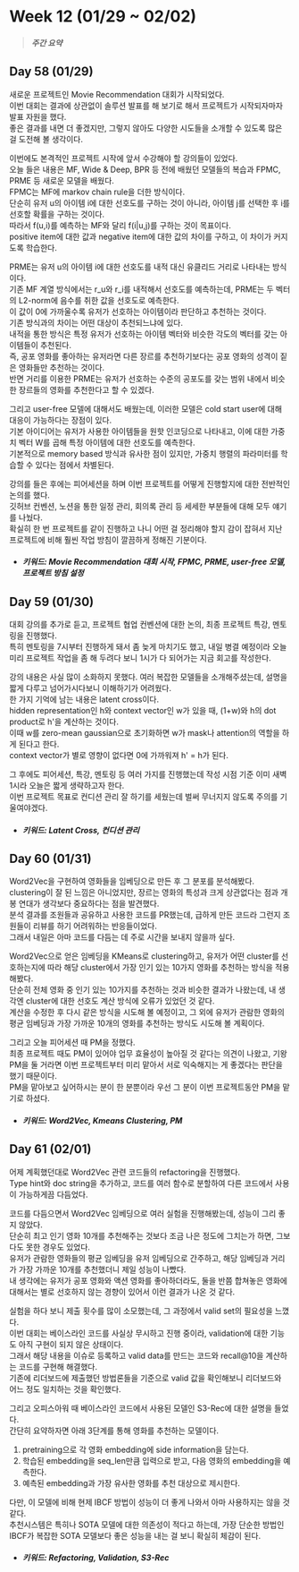 Week 12 (01/29 ~ 02/02)
===
>  ##### 주간 요약
>  

Day 58 (01/29)
---
새로운 프로젝트인 Movie Recommendation 대회가 시작되었다.  
이번 대회는 결과에 상관없이 솔루션 발표를 해 보기로 해서 프로젝트가 시작되자마자 발표 자원을 했다.  
좋은 결과를 내면 더 좋겠지만, 그렇지 않아도 다양한 시도들을 소개할 수 있도록 많은 걸 도전해 볼 생각이다.  

이번에도 본격적인 프로젝트 시작에 앞서 수강해야 할 강의들이 있었다.  
오늘 들은 내용은 MF, Wide & Deep, BPR 등 전에 배웠던 모델들의 복습과 FPMC, PRME 등 새로운 모델을 배웠다.  
FPMC는 MF에 markov chain rule을 더한 방식이다.  
단순히 유저 u의 아이템 i에 대한 선호도를 구하는 것이 아니라, 아이템 j를 선택한 후 i를 선호할 확률을 구하는 것이다.  
따라서 f(u,i)를 예측하는 MF와 달리 f(i|u,j)를 구하는 것이 목표이다.  
positive item에 대한 값과 negative item에 대한 값의 차이를 구하고, 이 차이가 커지도록 학습한다.  

PRME는 유저 u의 아이템 i에 대한 선호도를 내적 대신 유클리드 거리로 나타내는 방식이다.  
기존 MF 계열 방식에서는 r_u와 r_i를 내적해서 선호도를 예측하는데, PRME는 두 벡터의 L2-norm에 음수를 취한 값을 선호도로 예측한다.  
이 값이 0에 가까울수록 유저가 선호하는 아이템이라 판단하고 추천하는 것이다.  
기존 방식과의 차이는 어떤 대상이 추천되느냐에 있다.  
내적을 통한 방식은 특정 유저가 선호하는 아이템 벡터와 비슷한 각도의 벡터를 갖는 아이템들이 추천된다.  
즉, 공포 영화를 좋아하는 유저라면 다른 장르를 추천하기보다는 공포 영화의 성격이 짙은 영화들만 추천하는 것이다.  
반면 거리를 이용한 PRME는 유저가 선호하는 수준의 공포도를 갖는 범위 내에서 비슷한 장르들의 영화를 추천한다고 할 수 있겠다.  

그리고 user-free 모델에 대해서도 배웠는데, 이러한 모델은 cold start user에 대해 대응이 가능하다는 장점이 있다.  
기본 아이디어는 유저가 사용한 아이템들을 원핫 인코딩으로 나타내고, 이에 대한 가중치 벡터 W를 곱해 특정 아이템에 대한 선호도를 예측한다.  
기본적으로 memory based 방식과 유사한 점이 있지만, 가중치 행렬의 파라미터를 학습할 수 있다는 점에서 차별된다.  

강의를 들은 후에는 피어세션을 하며 이번 프로젝트를 어떻게 진행할지에 대한 전반적인 논의를 했다.  
깃허브 컨벤션, 노션을 통한 일정 관리, 회의록 관리 등 세세한 부분들에 대해 모두 얘기를 나눴다.  
확실히 한 번 프로젝트를 같이 진행하고 나니 어떤 걸 정리해야 할지 감이 잡혀서 지난 프로젝트에 비해 훨씬 작업 방침이 깔끔하게 정해진 기분이다.  

+ ##### 키워드: Movie Recommendation 대회 시작, FPMC, PRME, user-free 모델, 프로젝트 방침 설정

Day 59 (01/30)
---
대회 강의를 추가로 듣고, 프로젝트 협업 컨벤션에 대한 논의, 최종 프로젝트 특강, 멘토링을 진행했다.  
특히 멘토링을 7시부터 진행하게 돼서 좀 늦게 마치기도 했고, 내일 병결 예정이라 오늘 미리 프로젝트 작업을 좀 해 두려다 보니 1시가 다 되어가는 지금 회고를 작성한다.  

강의 내용은 사실 많이 소화하지 못했다. 여러 복잡한 모델들을 소개해주셨는데, 설명을 짧게 다루고 넘어가시다보니 이해하기가 어려웠다.  
한 가지 기억에 남는 내용은 latent cross이다.  
hidden representation인 h와 context vector인 w가 있을 때, (1+w)와 h의 dot product로 h'을 계산하는 것이다.  
이때 w를 zero-mean gaussian으로 초기화하면 w가 mask나 attention의 역할을 하게 된다고 한다.  
context vector가 별로 영향이 없다면 0에 가까워져 h' = h가 된다.  

그 후에도 피어세션, 특강, 멘토링 등 여러 가지를 진행했는데 작성 시점 기준 이미 새벽 1시라 오늘은 짧게 생략하고자 한다.  
이번 프로젝트 목표로 컨디션 관리 잘 하기를 세웠는데 벌써 무너지지 않도록 주의를 기울여야겠다.  

+ ##### 키워드: Latent Cross, 컨디션 관리

Day 60 (01/31)
---
Word2Vec을 구현하여 영화들을 임베딩으로 만든 후 그 분포를 분석해봤다.  
clustering이 잘 된 느낌은 아니었지만, 장르는 영화의 특성과 크게 상관없다는 점과 개봉 연대가 생각보다 중요하다는 점을 발견했다.  
분석 결과를 조원들과 공유하고 사용한 코드를 PR했는데, 급하게 만든 코드라 그런지 조원들이 리뷰를 하기 어려워하는 반응들이었다.  
그래서 내일은 아마 코드를 다듬는 데 주로 시간을 보내지 않을까 싶다.  

Word2Vec으로 얻은 임베딩을 KMeans로 clustering하고, 유저가 어떤 cluster를 선호하는지에 따라 해당 cluster에서 가장 인기 있는 10가지 영화를 추천하는 방식을 적용해봤다.  
단순히 전체 영화 중 인기 있는 10가지를 추천하는 것과 비슷한 결과가 나왔는데, 내 생각엔 cluster에 대한 선호도 계산 방식에 오류가 있었던 것 같다.  
계산을 수정한 후 다시 같은 방식을 시도해 볼 예정이고, 그 외에 유저가 관람한 영화의 평균 임베딩과 가장 가까운 10개의 영화를 추천하는 방식도 시도해 볼 계획이다.  

그리고 오늘 피어세션 때 PM을 정했다.  
최종 프로젝트 때도 PM이 있어야 업무 효율성이 높아질 것 같다는 의견이 나왔고, 기왕 PM을 둘 거라면 이번 프로젝트부터 미리 맡아서 서로 익숙해지는 게 좋겠다는 판단을 했기 때문이다.  
PM을 맡아보고 싶어하시는 분이 한 분뿐이라 우선 그 분이 이번 프로젝트동안 PM을 맡기로 하셨다.  

+ ##### 키워드: Word2Vec, Kmeans Clustering, PM

Day 61 (02/01)
---
어제 계획했던대로 Word2Vec 관련 코드들의 refactoring을 진행했다.  
Type hint와 doc string을 추가하고, 코드를 여러 함수로 분할하여 다른 코드에서 사용이 가능하게끔 다듬었다.  

코드를 다듬으면서 Word2Vec 임베딩으로 여러 실험을 진행해봤는데, 성능이 그리 좋지 않았다.  
단순히 최고 인기 영화 10개를 추천해주는 것보다 조금 나은 정도에 그치는가 하면, 그보다도 못한 경우도 있었다.  
유저가 관람한 영화들의 평균 임베딩을 유저 임베딩으로 간주하고, 해당 임베딩과 거리가 가장 가까운 10개를 추천했더니 제일 성능이 나빴다.  
내 생각에는 유저가 공포 영화와 액션 영화를 좋아하더라도, 둘을 반쯤 합쳐놓은 영화에 대해서는 별로 선호하지 않는 경향이 있어서 이런 결과가 나온 것 같다.  

실험을 하다 보니 제출 횟수를 많이 소모했는데, 그 과정에서 valid set의 필요성을 느꼈다.  
이번 대회는 베이스라인 코드를 사실상 무시하고 진행 중이라, validation에 대한 기능도 아직 구현이 되지 않은 상태이다.  
그래서 해당 내용을 이슈로 등록하고 valid data를 만드는 코드와 recall@10을 계산하는 코드를 구현해 해결했다.  
기존에 리더보드에 제출했던 방법론들을 기준으로 valid 값을 확인해보니 리더보드와 어느 정도 일치하는 것을 확인했다.  

그리고 오피스아워 때 베이스라인 코드에서 사용된 모델인 S3-Rec에 대한 설명을 들었다.  
간단히 요약하자면 아래 3단계를 통해 영화를 추천하는 모델이다.  
1. pretraining으로 각 영화 embedding에 side information을 담는다.  
2. 학습된 embedding을 seq_len만큼 입력으로 받고, 다음 영화의 embedding을 예측한다.  
3. 예측된 embedding과 가장 유사한 영화를 추천 대상으로 제시한다.

다만, 이 모델에 비해 현제 IBCF 방법이 성능이 더 좋게 나와서 아마 사용하지는 않을 것 같다.  
추천시스템은 특히나 SOTA 모델에 대한 의존성이 적다고 하는데, 가장 단순한 방법인 IBCF가 복잡한 SOTA 모델보다 좋은 성능을 내는 걸 보니 확실히 체감이 된다.  

+ ##### 키워드: Refactoring, Validation, S3-Rec
